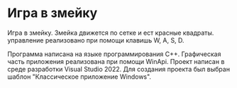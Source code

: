 # Игра в змейку

Игра в змейку. Змейка движется по сетке и ест красные квадраты. управление реализовано при помощи клавишь W, A, S, D.

Программа написана на языке программирования C++. Графическая часть приложения реализована при помощи WinApi. Проект написан в среде разработки Visual Studio 2022. Для создания проекта был выбран шаблон "Классическое приложение Windows".

